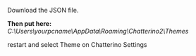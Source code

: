 Download the JSON file.

**Then put here:**
*C:\Users\yourpcname\AppData\Roaming\Chatterino2\Themes*

restart and select Theme on Chatterino Settings
